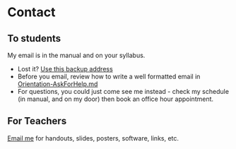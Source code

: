 # Contact
## To students
My email is in the manual and on your syllabus. 

* Lost it? <a href="mailto:notmyrealaddressjustaspamfilter@alba-english.com">Use this backup address</a> 
* Before you email, review how to write a well formatted email in [Orientation-AskForHelp.md](Orientation-AskForHelp)
* For questions, you could just come see me instead - check my schedule (in manual, and on my door) then book an office hour appointment. 

## For Teachers 
<a href="mailto:notmyrealaddressjustaspamfilter@alba-english.com">Email me</a> for handouts, slides, posters, software, links, etc.  